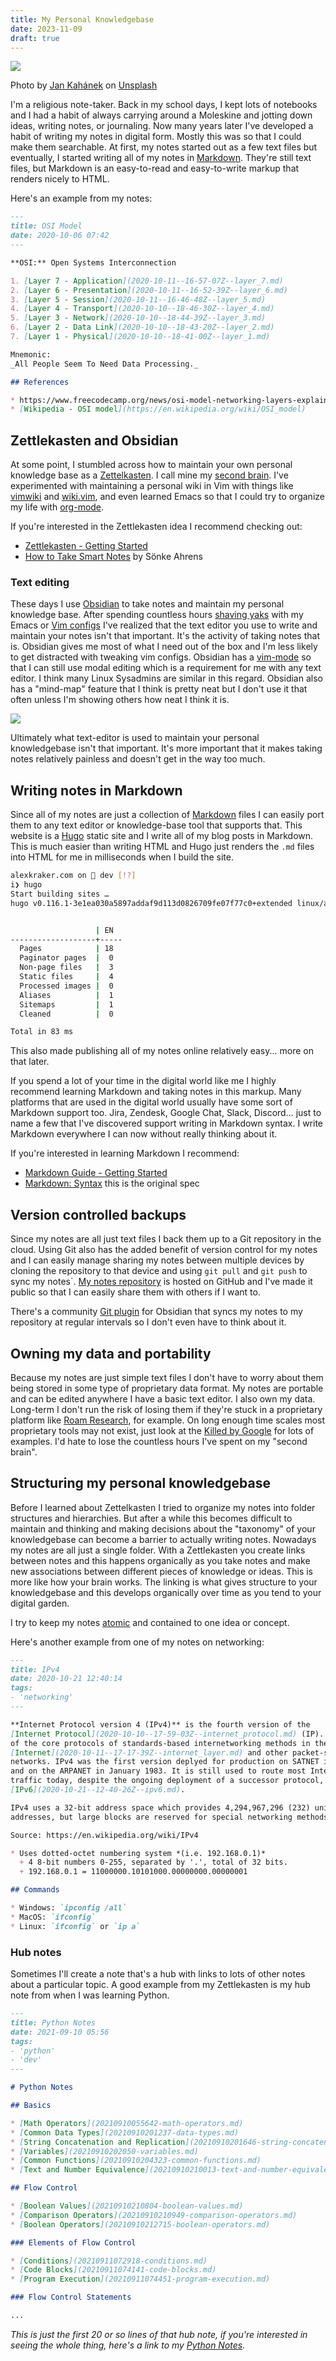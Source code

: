 ```yaml
---
title: My Personal Knowledgebase
date: 2023-11-09
draft: true
---
```


![](jan-kahanek-g3O5ZtRk2E4-unsplash.jpg)

Photo by [Jan Kahánek](https://unsplash.com/@honza_kahanek?utm_content=creditCopyText&utm_medium=referral&utm_source=unsplash) on [Unsplash](https://unsplash.com/photos/shallow-focus-photography-of-pencil-on-book-g3O5ZtRk2E4?utm_content=creditCopyText&utm_medium=referral&utm_source=unsplash)
  
I'm a religious note-taker. Back in my school days, I kept lots of notebooks and
I had a habit of always carrying around a Moleskine and jotting down ideas,
writing notes, or journaling. Now many years later I've developed a habit of
writing my notes in digital form. Mostly this was so that I could make them
searchable. At first, my notes started out as a few text files but eventually, I
started writing all of my notes in
[Markdown](https://daringfireball.net/projects/markdown/). They're still text
files, but Markdown is an easy-to-read and easy-to-write markup that renders
nicely to HTML.

Here's an example from my notes:

```markdown
---
title: OSI Model
date: 2020-10-06 07:42
---

**OSI:** Open Systems Interconnection

1. [Layer 7 - Application](2020-10-11--16-57-07Z--layer_7.md)
2. [Layer 6 - Presentation](2020-10-11--16-52-39Z--layer_6.md)
3. [Layer 5 - Session](2020-10-11--16-46-48Z--layer_5.md)
4. [Layer 4 - Transport](2020-10-10--18-46-30Z--layer_4.md)
5. [Layer 3 - Network](2020-10-10--18-44-39Z--layer_3.md)
6. [Layer 2 - Data Link](2020-10-10--18-43-20Z--layer_2.md)
7. [Layer 1 - Physical](2020-10-10--18-41-00Z--layer_1.md)

Mnemonic:
_All People Seem To Need Data Processing._

## References

* https://www.freecodecamp.org/news/osi-model-networking-layers-explained-in-plain-english/
* [Wikipedia - OSI model](https://en.wikipedia.org/wiki/OSI_model)
```

## Zettlekasten and Obsidian
At some point, I stumbled across how to maintain your own personal knowledge
base as a [Zettelkasten](https://zettelkasten.de/introduction/). I call mine my
[second brain](https://notes.kraker.dev/). I've experimented with maintaining a
personal wiki in Vim with things like
[vimwiki](https://github.com/vimwiki/vimwiki) and
[wiki.vim](https://github.com/lervag/wiki.vim), and even learned Emacs so that
I could try to organize my life with [org-mode](https://orgmode.org/).

If you're interested in the Zettlekasten idea I recommend checking out:

* [Zettlekasten - Getting Started](https://zettelkasten.de/posts/overview/)
* [How to Take Smart Notes](https://www.soenkeahrens.de/en/takesmartnotes) by Sönke Ahrens

### Text editing

These days I use [Obsidian](https://obsidian.md/) to take notes and maintain my
personal knowledge base. After spending countless hours
[shaving yaks](https://en.wiktionary.org/wiki/yak_shaving) with my Emacs or 
[Vim configs](https://github.com/kraker/dotfiles/tree/master/nvim/.config/nvim)
I've realized that the text editor you use to write and maintain your notes
isn't that important. It's the activity of taking notes that is. Obsidian gives
me most of what I need out of the box and I'm less likely to get distracted with
tweaking vim configs. Obsidian has a
[vim-mode](https://publish.obsidian.md/hub/04+-+Guides%2C+Workflows%2C+%26+Courses/for+Vim+users) 
so that I can still use modal editing which is a requirement for me with any
text editor. I think many Linux Sysadmins are similar in this regard. Obsidian
also has a "mind-map" feature that I think is pretty neat but I don't use it
that often unless I'm showing others how neat I think it is.

![](Screenshot_20231110_001607.png)

Ultimately what text-editor is used to maintain your personal knowledgebase
isn't that important. It's more important that it makes taking notes relatively
painless and doesn't get in the way too much.

## Writing notes in Markdown

Since all of my notes are just a collection of 
[Markdown](https://daringfireball.net/projects/markdown/syntax) files I can
easily port them to any text editor or knowledge-base tool that supports that.
This website is a [Hugo](https://gohugo.io/) static site and I write all of my
blog posts in Markdown. This is much easier than writing HTML and Hugo just
renders the `.md` files into HTML for me in milliseconds when I build the site.

```bash
alexkraker.com on  dev [!?] 
i❯ hugo
Start building sites … 
hugo v0.116.1-3e1ea030a5897addaf9d113d0826709fe07f77c0+extended linux/amd64 BuildDate=2023-08-01T07:24:54Z VendorInfo=gohugoio


                   | EN  
-------------------+-----
  Pages            | 18  
  Paginator pages  |  0  
  Non-page files   |  3  
  Static files     |  4  
  Processed images |  0  
  Aliases          |  1  
  Sitemaps         |  1  
  Cleaned          |  0  

Total in 83 ms
```

This also made publishing all of my notes online relatively easy... more on that
later.

If you spend a lot of your time in the digital world like me I highly recommend
learning Markdown and taking notes in this markup. Many platforms that are used
in the digital world usually have some sort of Markdown support too. Jira, Zendesk,
Google Chat, Slack, Discord... just to name a few that I've discovered support
writing in Markdown syntax. I write Markdown everywhere I can now without really
thinking about it.

If you're interested in learning Markdown I recommend:

* [Markdown Guide - Getting Started](https://www.markdownguide.org/getting-started/)
* [Markdown: Syntax](https://daringfireball.net/projects/markdown/syntax) this is the original spec

## Version controlled backups

Since my notes are all just text files I back them up to a Git repository in the
cloud. Using Git also has the added benefit of version control for my notes and
I can easily manage sharing my notes between multiple devices by cloning the
repository to that device and using `git pull` and `git push` to sync my notes`.
[My notes repository](https://github.com/kraker/second-brain) is hosted on
GitHub and I've made it public so that I can easily share them with others if
I want to.

There's a community [Git plugin](https://publish.obsidian.md/git-doc/Start+here)
for Obsidian that syncs my notes to my repository at regular intervals so I don't
even have to think about it.

## Owning my data and portability

Because my notes are just simple text files I don't have to worry about them
being stored in some type of proprietary data format. My notes are portable and
can be edited anywhere I have a basic text editor. I also own my data. Long-term
I don't run the risk of losing them if they're stuck in a proprietary platform
like [Roam Research](https://roamresearch.com/), for example. On long enough time scales most proprietary tools may not exist, just look at the
[Killed by Google](https://killedbygoogle.com/) for lots of
examples. I'd hate to lose the countless hours I've spent on my "second brain".

## Structuring my personal knowledgebase

Before I learned about Zettelkasten I tried to organize my notes into folder
structures and hierarchies. But after a while this becomes difficult to 
maintain and thinking and making decisions about the "taxonomy" of your 
knowledgebase can become a barrier to actually writing notes. Nowadays my notes
are all just a single folder. With a Zettlekasten you create links between 
notes and this happens organically as you take notes and make new associations
between different pieces of knowledge or ideas. This is more like how your brain
works. The linking is what gives structure to your knowledgebase and this 
develops organically over time as you tend to your digital garden.

I try to keep my notes [atomic](https://medium.com/branching-thought/anatomy-of-an-atomic-note-zettel-fe329a427a7a)
and contained to one idea or concept. 

Here's another example from one of my notes on networking:

```markdown
---
title: IPv4
date: 2020-10-21 12:40:14
tags:
- 'networking'
---

**Internet Protocol version 4 (IPv4)** is the fourth version of the 
[Internet Protocol](2020-10-10--17-59-03Z--internet_protocol.md) (IP). It is one
of the core protocols of standards-based internetworking methods in the
[Internet](2020-10-11--17-17-39Z--internet_layer.md) and other packet-switched
networks. IPv4 was the first version deplyed for production on SATNET in 1982
and on the ARPANET in January 1983. It is still used to route most Internet
traffic today, despite the ongoing deployment of a successor protocol, 
[IPv6](2020-10-21--12-40-26Z--ipv6.md).

IPv4 uses a 32-bit address space which provides 4,294,967,296 (232) unique
addresses, but large blocks are reserved for special networking methods. 

Source: https://en.wikipedia.org/wiki/IPv4

* Uses dotted-octet numbering system *(i.e. 192.168.0.1)*
  + 4 8-bit numbers 0-255, separated by '.', total of 32 bits.
  + 192.168.0.1 = 11000000.10101000.00000000.00000001

## Commands

* Windows: `ipconfig /all`
* MacOS: `ifconfig`
* Linux: `ifconfig` or `ip a`
```

### Hub notes

Sometimes I'll create a note that's a hub with links to lots of other notes about
a particular topic. A good example from my Zettlekasten is my hub note from when
I was learning Python.

```markdown
---
title: Python Notes
date: 2021-09-10 05:56
tags:
- 'python'
- 'dev'
---

# Python Notes

## Basics

* [Math Operators](20210910055642-math-operators.md)
* [Common Data Types](20210910201237-data-types.md)
* [String Concatenation and Replication](20210910201646-string-concatenation-and-replication.md)
* [Variables](20210910202050-variables.md)
* [Common Functions](20210910204323-common-functions.md)
* [Text and Number Equivalence](20210910210013-text-and-number-equivalence.md)

## Flow Control

* [Boolean Values](20210910210804-boolean-values.md)
* [Comparison Operators](20210910210949-comparison-operators.md)
* [Boolean Operators](20210910212715-boolean-operators.md)

### Elements of Flow Control

* [Conditions](20210911072918-conditions.md)
* [Code Blocks](20210911074141-code-blocks.md)
* [Program Execution](20210911074451-program-execution.md)

### Flow Control Statements

...
```

_This is just the first 20 or so lines of that hub note, if you're interested
in seeing the whole thing, here's a link to my
[Python Notes](https://github.com/kraker/second-brain/blob/main/20210910055625-python-notes.md?plain=1)._